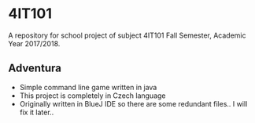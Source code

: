 # 4IT101
A repository for school project of subject 4IT101 Fall Semester, Academic Year 2017/2018.

## Adventura
- Simple command line game written in java
- This project is completely in Czech language
- Originally written in BlueJ IDE so there are some redundant files.. I will fix it later..
